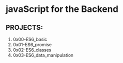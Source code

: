 # javaScript for the Backend

## PROJECTS:

1. 0x00-ES6_basic
2. 0x01-ES6_promise
3. 0x02-ES6_classes
4. 0x03-ES6_data_manipulation
